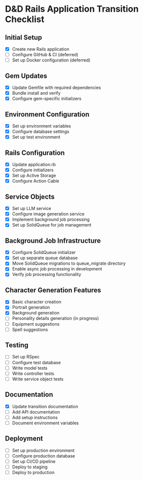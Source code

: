 # D&D Rails Application Transition Checklist

## Initial Setup

- [x] Create new Rails application
- [ ] Configure GitHub & CI (deferred)
- [ ] Set up Docker configuration (deferred)

## Gem Updates

- [x] Update Gemfile with required dependencies
- [x] Bundle install and verify
- [x] Configure gem-specific initializers

## Environment Configuration

- [x] Set up environment variables
- [x] Configure database settings
- [x] Set up test environment

## Rails Configuration

- [x] Update application.rb
- [x] Configure initializers
- [x] Set up Active Storage
- [x] Configure Action Cable

## Service Objects

- [x] Set up LLM service
- [x] Configure image generation service
- [x] Implement background job processing
- [x] Set up SolidQueue for job management

## Background Job Infrastructure

- [x] Configure SolidQueue initializer
- [x] Set up separate queue database
- [x] Move SolidQueue migrations to queue_migrate directory
- [x] Enable async job processing in development
- [x] Verify job processing functionality

## Character Generation Features

- [x] Basic character creation
- [x] Portrait generation
- [x] Background generation
- [ ] Personality details generation (in progress)
- [ ] Equipment suggestions
- [ ] Spell suggestions

## Testing

- [ ] Set up RSpec
- [ ] Configure test database
- [ ] Write model tests
- [ ] Write controller tests
- [ ] Write service object tests

## Documentation

- [x] Update transition documentation
- [ ] Add API documentation
- [ ] Add setup instructions
- [ ] Document environment variables

## Deployment

- [ ] Set up production environment
- [ ] Configure production database
- [ ] Set up CI/CD pipeline
- [ ] Deploy to staging
- [ ] Deploy to production
